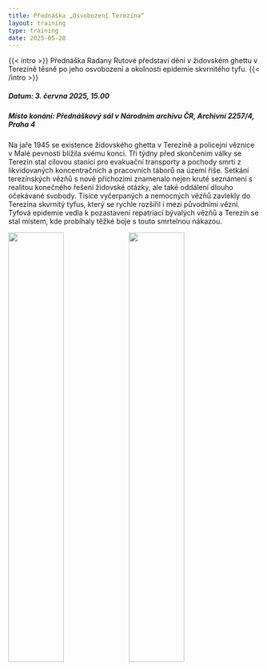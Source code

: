 ```yaml
---
title: Přednáška „Osvobození Terezína“
layout: training
type: training
date: 2025-05-28
---
```


{{< intro >}}
Přednáška Radany Rutové představí dění v židovském ghettu v Terezíně těsně po jeho osvobození a okolnosti epidemie skvrnitého tyfu.
{{< /intro >}}

##### Datum: 3. června 2025, 15.00

##### Místo konání: Přednáškový sál v Národním archivu ČR, Archivní 2257/4, Praha 4

Na jaře 1945 se existence židovského ghetta v Terezíně a policejní věznice v Malé pevnosti blížila svému konci. Tři týdny před skončením války se Terezín stal cílovou stanicí pro evakuační transporty a pochody smrti z likvidovaných koncentračních a pracovních táborů na území říše. Setkání terezínských vězňů s nově příchozími znamenalo nejen kruté seznámení s realitou konečného řešení židovské otázky, ale také oddálení dlouho očekávané svobody. Tisíce vyčerpaných a nemocných vězňů zavlekly do Terezína skvrnitý tyfus, který se rychle rozšířil i mezi původními vězni. Tyfová epidemie vedla k pozastavení repatriací bývalých vězňů a Terezín se stal místem, kde probíhaly těžké boje s touto smrtelnou nákazou.


<img src="../../../images/workshops/lecture-radana-rutova/foto1.jpg" style="display: inline-block;width: 47%;">
<img src="../../../images/workshops/lecture-radana-rutova/foto2.jpg" style="display: inline-block;width: 47%;">
